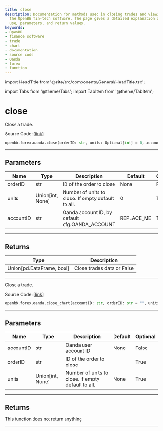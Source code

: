 ```yaml
---
title: close
description: Documentation for methods used in closing trades and viewing charts in
  the OpenBB fin-tech software. The page gives a detailed explanation about their
  use, parameters, and return values.
keywords:
- OpenBB
- finance software
- trade
- chart
- documentation
- source code
- Oanda
- forex
- function
---
```


import HeadTitle from '@site/src/components/General/HeadTitle.tsx';

<HeadTitle title="close - Oanda - Forex - Reference | OpenBB SDK Docs" />

import Tabs from '@theme/Tabs';
import TabItem from '@theme/TabItem';

# close

<Tabs>
<TabItem value="model" label="Model" default>

Close a trade.

Source Code: [[link](https://github.com/OpenBB-finance/OpenBBTerminal/tree/main/openbb_terminal/forex/oanda/oanda_model.py#L526)]

```python
openbb.forex.oanda.close(orderID: str, units: Optional[int] = 0, accountID: str = "REPLACE_ME")
```

---

## Parameters

| Name | Type | Description | Default | Optional |
| ---- | ---- | ----------- | ------- | -------- |
| orderID | str | ID of the order to close | None | False |
| units | Union[int, None] | Number of units to close. If empty default to all. | 0 | True |
| accountID | str | Oanda account ID, by default cfg.OANDA_ACCOUNT | REPLACE_ME | True |


---

## Returns

| Type | Description |
| ---- | ----------- |
| Union[pd.DataFrame, bool] | Close trades data or False |
---

</TabItem>
<TabItem value="view" label="Chart">

Close a trade.

Source Code: [[link](https://github.com/OpenBB-finance/OpenBBTerminal/tree/main/openbb_terminal/forex/oanda/oanda_view.py#L271)]

```python
openbb.forex.oanda.close_chart(accountID: str, orderID: str = "", units: Optional[int] = None)
```

---

## Parameters

| Name | Type | Description | Default | Optional |
| ---- | ---- | ----------- | ------- | -------- |
| accountID | str | Oanda user account ID | None | False |
| orderID | str | ID of the order to close |  | True |
| units | Union[int, None] | Number of units to close. If empty default to all. | None | True |


---

## Returns

This function does not return anything

---

</TabItem>
</Tabs>
